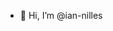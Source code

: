 - 👋 Hi, I’m @ian-nilles

<!---
ian-nilles/ian-nilles is a ✨ special ✨ repository because its `README.md` (this file) appears on your GitHub profile.
You can click the Preview link to take a look at your changes.
--->
